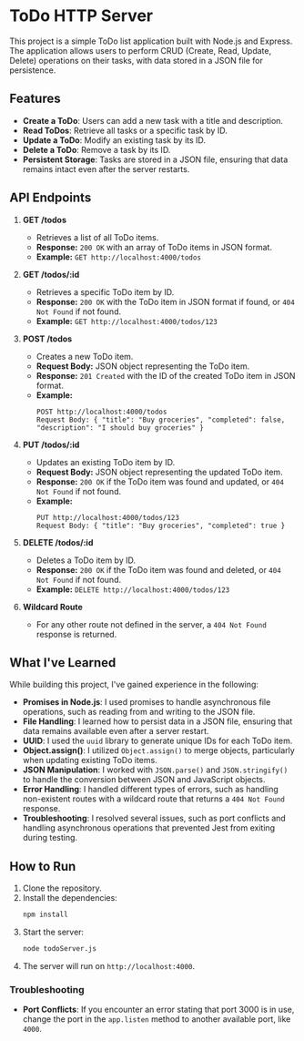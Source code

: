 # ToDo HTTP Server

This project is a simple ToDo list application built with Node.js and Express. The application allows users to perform CRUD (Create, Read, Update, Delete) operations on their tasks, with data stored in a JSON file for persistence.

## Features

- **Create a ToDo**: Users can add a new task with a title and description.
- **Read ToDos**: Retrieve all tasks or a specific task by ID.
- **Update a ToDo**: Modify an existing task by its ID.
- **Delete a ToDo**: Remove a task by its ID.
- **Persistent Storage**: Tasks are stored in a JSON file, ensuring that data remains intact even after the server restarts.


## API Endpoints

1. **GET /todos**
   - Retrieves a list of all ToDo items.
   - **Response:** `200 OK` with an array of ToDo items in JSON format.
   - **Example:** `GET http://localhost:4000/todos`

2. **GET /todos/:id**
   - Retrieves a specific ToDo item by ID.
   - **Response:** `200 OK` with the ToDo item in JSON format if found, or `404 Not Found` if not found.
   - **Example:** `GET http://localhost:4000/todos/123`

3. **POST /todos**
   - Creates a new ToDo item.
   - **Request Body:** JSON object representing the ToDo item.
   - **Response:** `201 Created` with the ID of the created ToDo item in JSON format.
   - **Example:** 
     ```
     POST http://localhost:4000/todos
     Request Body: { "title": "Buy groceries", "completed": false, "description": "I should buy groceries" }
     ```

4. **PUT /todos/:id**
   - Updates an existing ToDo item by ID.
   - **Request Body:** JSON object representing the updated ToDo item.
   - **Response:** `200 OK` if the ToDo item was found and updated, or `404 Not Found` if not found.
   - **Example:** 
     ```
     PUT http://localhost:4000/todos/123
     Request Body: { "title": "Buy groceries", "completed": true }
     ```

5. **DELETE /todos/:id**
   - Deletes a ToDo item by ID.
   - **Response:** `200 OK` if the ToDo item was found and deleted, or `404 Not Found` if not found.
   - **Example:** `DELETE http://localhost:4000/todos/123`

6. **Wildcard Route**
   - For any other route not defined in the server, a `404 Not Found` response is returned.

## What I've Learned

While building this project, I've gained experience in the following:

- **Promises in Node.js**: I used promises to handle asynchronous file operations, such as reading from and writing to the JSON file.
- **File Handling**: I learned how to persist data in a JSON file, ensuring that data remains available even after a server restart.
- **UUID**: I used the `uuid` library to generate unique IDs for each ToDo item.
- **Object.assign()**: I utilized `Object.assign()` to merge objects, particularly when updating existing ToDo items.
- **JSON Manipulation**: I worked with `JSON.parse()` and `JSON.stringify()` to handle the conversion between JSON and JavaScript objects.
- **Error Handling**: I handled different types of errors, such as handling non-existent routes with a wildcard route that returns a `404 Not Found` response.
- **Troubleshooting**: I resolved several issues, such as port conflicts and handling asynchronous operations that prevented Jest from exiting during testing.


## How to Run

1. Clone the repository.
2. Install the dependencies:
   ```bash
   npm install
   ```
3. Start the server:
   ```bash
   node todoServer.js
   ```
4. The server will run on `http://localhost:4000`.

### Troubleshooting

- **Port Conflicts**: If you encounter an error stating that port 3000 is in use, change the port in the `app.listen` method to another available port, like `4000`.

